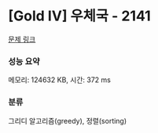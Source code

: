 # [Gold IV] 우체국 - 2141 

[문제 링크](https://www.acmicpc.net/problem/2141) 

### 성능 요약

메모리: 124632 KB, 시간: 372 ms

### 분류

그리디 알고리즘(greedy), 정렬(sorting)


